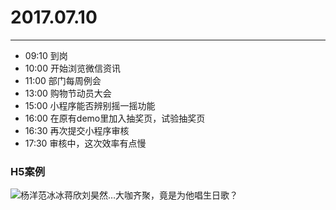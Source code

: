 # 2017.07.10

***

- 09:10  到岗
- 10:00  开始浏览微信资讯
- 11:00  部门每周例会
- 13:00 购物节动员大会
- 15:00 小程序能否辨别摇一摇功能
- 16:00 在原有demo里加入抽奖页，试验抽奖页
- 16:30 再次提交小程序审核
- 17:30 审核中，这次效率有点慢

### H5案例

![杨洋范冰冰蒋欣刘昊然…大咖齐聚，竟是为他唱生日歌？](file:///Users/krfalcon/Desktop/h5%E6%A1%88%E4%BE%8B/1499658401.png)



  